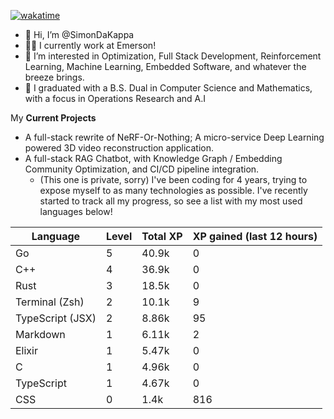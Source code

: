 
[![wakatime](https://wakatime.com/badge/user/50e6c678-94a9-4739-af51-360aeb113c51.svg)](https://wakatime.com/@50e6c678-94a9-4739-af51-360aeb113c51)

- 👋 Hi, I’m @SimonDaKappa
- 🧑‍💼 I currently work at Emerson!
- 👀 I’m interested in Optimization, Full Stack Development, Reinforcement Learning, Machine Learning, Embedded Software, and whatever the breeze brings.
- 🌱 I graduated with a B.S. Dual in Computer Science and Mathematics, with a focus in Operations Research and A.I

My **Current Projects** 
- A full-stack rewrite of NeRF-Or-Nothing; A micro-service Deep Learning powered 3D video reconstruction application.
- A full-stack RAG Chatbot, with Knowledge Graph / Embedding Community Optimization, and CI/CD pipeline integration.
  - (This one is private, sorry)
I've been coding for 4 years, trying to expose myself to as many technologies as possible. I've recently started to track all my progress, so see
a list with my most used languages below!

| Language | Level | Total XP | XP gained (last 12 hours) |
| --- | --- | --- | --- |
| Go | 5 | 40.9k | 0 |
| C++ | 4 | 36.9k | 0 |
| Rust | 3 | 18.5k | 0 |
| Terminal (Zsh) | 2 | 10.1k | 9 |
| TypeScript (JSX) | 2 | 8.86k | 95 |
| Markdown | 1 | 6.11k | 2 |
| Elixir | 1 | 5.47k | 0 |
| C | 1 | 4.96k | 0 |
| TypeScript | 1 | 4.67k | 0 |
| CSS | 0 | 1.4k | 816 |